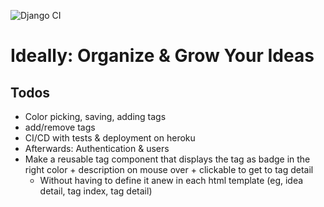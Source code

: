 ![Django CI](https://github.com/stefanbschneider/ideally/workflows/Django%20CI/badge.svg)

# Ideally: Organize & Grow Your Ideas

## Todos

* Color picking, saving, adding tags
* add/remove tags
* CI/CD with tests & deployment on heroku
* Afterwards: Authentication & users
* Make a reusable tag component that displays the tag as badge in the right color + description on mouse over + clickable to get to tag detail
    * Without having to define it anew in each html template (eg, idea detail, tag index, tag detail)
